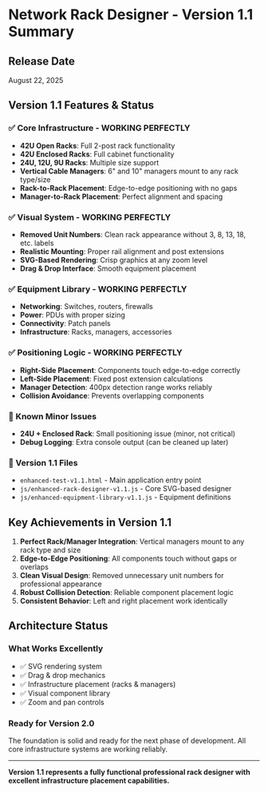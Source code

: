 # Network Rack Designer - Version 1.1 Summary

## Release Date
August 22, 2025

## Version 1.1 Features & Status

### ✅ Core Infrastructure - WORKING PERFECTLY
- **42U Open Racks**: Full 2-post rack functionality
- **42U Enclosed Racks**: Full cabinet functionality  
- **24U, 12U, 9U Racks**: Multiple size support
- **Vertical Cable Managers**: 6" and 10" managers mount to any rack type/size
- **Rack-to-Rack Placement**: Edge-to-edge positioning with no gaps
- **Manager-to-Rack Placement**: Perfect alignment and spacing

### ✅ Visual System - WORKING PERFECTLY
- **Removed Unit Numbers**: Clean rack appearance without 3, 8, 13, 18, etc. labels
- **Realistic Mounting**: Proper rail alignment and post extensions
- **SVG-Based Rendering**: Crisp graphics at any zoom level
- **Drag & Drop Interface**: Smooth equipment placement

### ✅ Equipment Library - WORKING PERFECTLY
- **Networking**: Switches, routers, firewalls
- **Power**: PDUs with proper sizing
- **Connectivity**: Patch panels
- **Infrastructure**: Racks, managers, accessories

### ✅ Positioning Logic - WORKING PERFECTLY
- **Right-Side Placement**: Components touch edge-to-edge correctly
- **Left-Side Placement**: Fixed post extension calculations  
- **Manager Detection**: 400px detection range works reliably
- **Collision Avoidance**: Prevents overlapping components

### 🔧 Known Minor Issues
- **24U + Enclosed Rack**: Small positioning issue (minor, not critical)
- **Debug Logging**: Extra console output (can be cleaned up later)

### 📁 Version 1.1 Files
- `enhanced-test-v1.1.html` - Main application entry point
- `js/enhanced-rack-designer-v1.1.js` - Core SVG-based designer
- `js/enhanced-equipment-library-v1.1.js` - Equipment definitions

## Key Achievements in Version 1.1

1. **Perfect Rack/Manager Integration**: Vertical managers mount to any rack type and size
2. **Edge-to-Edge Positioning**: All components touch without gaps or overlaps
3. **Clean Visual Design**: Removed unnecessary unit numbers for professional appearance
4. **Robust Collision Detection**: Reliable component placement logic
5. **Consistent Behavior**: Left and right placement work identically

## Architecture Status

### What Works Excellently
- ✅ SVG rendering system
- ✅ Drag & drop mechanics  
- ✅ Infrastructure placement (racks & managers)
- ✅ Visual component library
- ✅ Zoom and pan controls

### Ready for Version 2.0
The foundation is solid and ready for the next phase of development. All core infrastructure systems are working reliably.

---

**Version 1.1 represents a fully functional professional rack designer with excellent infrastructure placement capabilities.**